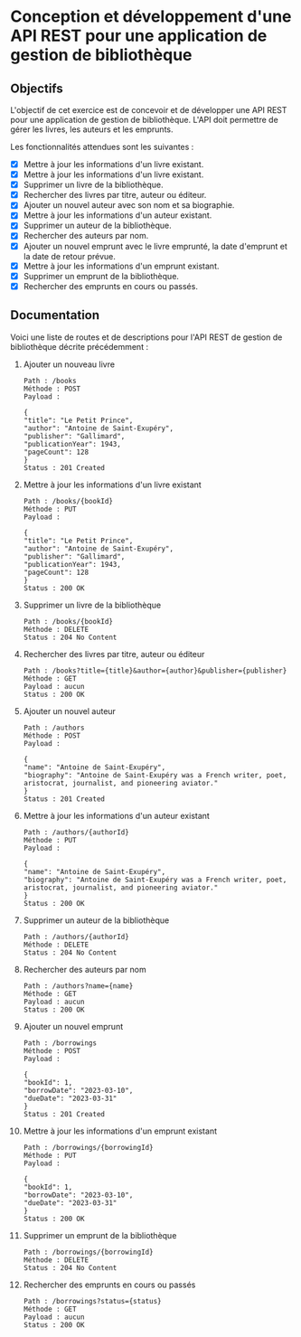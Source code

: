 # Conception et développement d'une API REST pour une application de gestion de bibliothèque


## Objectifs

L'objectif de cet exercice est de concevoir et de développer une API REST pour une application de gestion de bibliothèque. L'API doit permettre de gérer les livres, les auteurs et les emprunts.

Les fonctionnalités attendues sont les suivantes :

- [x] Mettre à jour les informations d'un livre existant.
- [x] Mettre à jour les informations d'un livre existant.
- [x] Supprimer un livre de la bibliothèque.
- [x] Rechercher des livres par titre, auteur ou éditeur.
- [x] Ajouter un nouvel auteur avec son nom et sa biographie.
- [x] Mettre à jour les informations d'un auteur existant.
- [x] Supprimer un auteur de la bibliothèque.
- [x] Rechercher des auteurs par nom.
- [x] Ajouter un nouvel emprunt avec le livre emprunté, la date d'emprunt et la date de retour prévue.
- [x] Mettre à jour les informations d'un emprunt existant.
- [x] Supprimer un emprunt de la bibliothèque.
- [x] Rechercher des emprunts en cours ou passés.

## Documentation 
Voici une liste de routes et de descriptions pour l'API REST de gestion de bibliothèque décrite précédemment :

1. Ajouter un nouveau livre 
    ```
    Path : /books 
    Méthode : POST
    Payload :
    
    {
    "title": "Le Petit Prince",
    "author": "Antoine de Saint-Exupéry",
    "publisher": "Gallimard",
    "publicationYear": 1943,
    "pageCount": 128
    }
    Status : 201 Created
    ```

2. Mettre à jour les informations d'un livre existant
    ```
    Path : /books/{bookId}
    Méthode : PUT
    Payload :
    
    {
    "title": "Le Petit Prince",
    "author": "Antoine de Saint-Exupéry",
    "publisher": "Gallimard",
    "publicationYear": 1943,
    "pageCount": 128
    }
    Status : 200 OK
    ```

3. Supprimer un livre de la bibliothèque
    ```
    Path : /books/{bookId}
    Méthode : DELETE
    Status : 204 No Content
      ```
   
4. Rechercher des livres par titre, auteur ou éditeur
    ```
    Path : /books?title={title}&author={author}&publisher={publisher}
    Méthode : GET
    Payload : aucun
    Status : 200 OK
    ```
 

5. Ajouter un nouvel auteur
    ```
    Path : /authors
    Méthode : POST
    Payload :
    
    {
    "name": "Antoine de Saint-Exupéry",
    "biography": "Antoine de Saint-Exupéry was a French writer, poet, aristocrat, journalist, and pioneering aviator."
    }
    Status : 201 Created
    ```

6. Mettre à jour les informations d'un auteur existant
    ```
    Path : /authors/{authorId}
    Méthode : PUT
    Payload :
    
    {
    "name": "Antoine de Saint-Exupéry",
    "biography": "Antoine de Saint-Exupéry was a French writer, poet, aristocrat, journalist, and pioneering aviator."
    }
    Status : 200 OK
    ```

7. Supprimer un auteur de la bibliothèque
    ```
    Path : /authors/{authorId}
    Méthode : DELETE
    Status : 204 No Content
    ```
   
8. Rechercher des auteurs par nom
    ``` 
    Path : /authors?name={name}
   Méthode : GET
   Payload : aucun
   Status : 200 OK
    ```

9. Ajouter un nouvel emprunt
    ```
    Path : /borrowings
    Méthode : POST
    Payload :
    
    {
    "bookId": 1,
    "borrowDate": "2023-03-10",
    "dueDate": "2023-03-31"
    }
    Status : 201 Created
    ```
    
10. Mettre à jour les informations d'un emprunt existant
    ```
    Path : /borrowings/{borrowingId}
    Méthode : PUT
    Payload :
    
    {
    "bookId": 1,
    "borrowDate": "2023-03-10",
    "dueDate": "2023-03-31"
    }
    Status : 200 OK
    ```

11. Supprimer un emprunt de la bibliothèque
    ```
    Path : /borrowings/{borrowingId}
    Méthode : DELETE
    Status : 204 No Content
    ```

12. Rechercher des emprunts en cours ou passés
    ```
    Path : /borrowings?status={status}
    Méthode : GET
    Payload : aucun
    Status : 200 OK
    ```